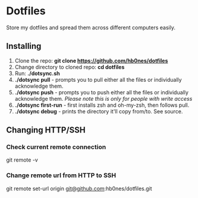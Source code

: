 # Dotfiles
Store my dotfiles and spread them across different computers easily.

## Installing
1. Clone the repo: **git clone https://github.com/hb0nes/dotfiles**
2. Change directory to cloned repo: **cd dotfiles**
3. Run: **./dotsync.sh**
  1. **./dotsync pull** - prompts you to pull either all the files or individually acknowledge them.
  2. **./dotsync push** - prompts you to push either all the files or individually acknowledge them. *Please note this is only for people with write access*
  3. **./dotsync first-run** - first installs zsh and oh-my-zsh, then follows pull. 
  4. **./dotsync debug** - prints the directory it'll copy from/to. See source.

## Changing HTTP/SSH
### Check current remote connection
git remote -v
### Change remote url from HTTP to SSH
git remote set-url origin git@github.com:hb0nes/dotfiles.git

